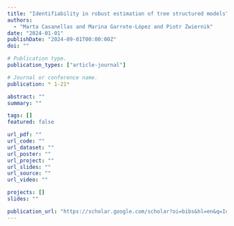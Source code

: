 ```yaml
---
title: "Identifiability in robust estimation of tree structured models"
authors:
  - "Marta Casanellas and Marina Garrote-López and Piotr Zwiernik"
date: "2024-01-01"
publishDate: "2024-09-01T00:00:00Z"
doi: ""

# Publication type.
publication_types: ["article-journal"]

# Journal or conference name.
publication: * 1-21*

abstract: ""
summary: ""

tags: []
featured: false

url_pdf: ""
url_code: ""
url_dataset: ""
url_poster: ""
url_project: ""
url_slides: ""
url_source: ""
url_video: ""

projects: []
slides: ""

publication_url: "https://scholar.google.com/scholar?oi=bibs&hl=en&q=Identifiability+in+robust+estimation+of+tree+structured+models"
---
```

